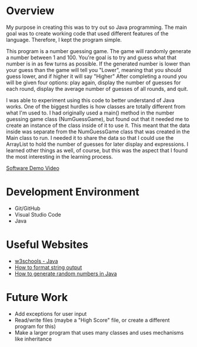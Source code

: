 # Overview

My purpose in creating this was to try out so Java programming.
The main goal was to create working code that used different features of the language. Therefore, I kept the program simple.

This program is a number guessing game. The game will randomly generate a number between 1 and 100. You're goal is to try and guess what that number is in as few turns as possible. If the generated number is lower than your guess than the game will tell you "Lower", meaning that you should guess lower, and if higher it will say "Higher" After completing a round you will be given four options: play again, display the number of guesses for each round, display the average number of guesses of all rounds, and quit.

I was able to experiment using this code to better understand of Java works. One of the biggest hurdles is how classes are totally different from what I'm used to. I had originally used a main() method in the number guessing game class (NumGuessGame), but found out that it needed me to create an instance of the class inside of it to use it. This meant that the data inside was separate from the NumGuessGame class that was created in the Main class to run. I needed it to share the data so that I could use the ArrayList to hold the number of guesses for later display and expressions. I learned other things as well, of course, but this was the aspect that I found the most interesting in the learning process.

[Software Demo Video](https://youtu.be/OwECexyjB2E)

# Development Environment

* Git/GitHub
* Visual Studio Code
* Java

# Useful Websites

* [w3schools - Java](https://www.w3schools.com/java/default.asp)
* [How to format string output](https://stackoverflow.com/questions/26576909/how-to-format-string-output-so-that-columns-are-evenly-centered)
* [How to generate random numbers in Java](https://www.educative.io/edpresso/how-to-generate-random-numbers-in-java)

# Future Work

* Add exceptions for user input
* Read/write files (maybe a "High Score" file, or create a different program for this)
* Make a larger program that uses many classes and uses mechanisms like inheritance